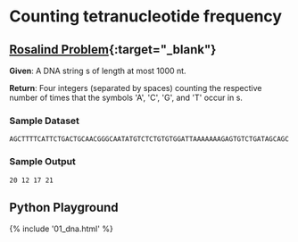# Counting tetranucleotide frequency

## [Rosalind Problem](http://rosalind.info/problems/dna/){:target="_blank"}

**Given**: A DNA string s of length at most 1000 nt.

**Return**: Four integers (separated by spaces) counting the respective number of times that the symbols 'A', 'C', 'G', and 'T' occur in s.

### Sample Dataset

```
AGCTTTTCATTCTGACTGCAACGGGCAATATGTCTCTGTGTGGATTAAAAAAAGAGTGTCTGATAGCAGC
```

### Sample Output

```
20 12 17 21
```

## Python Playground

{% include '01_dna.html' %}